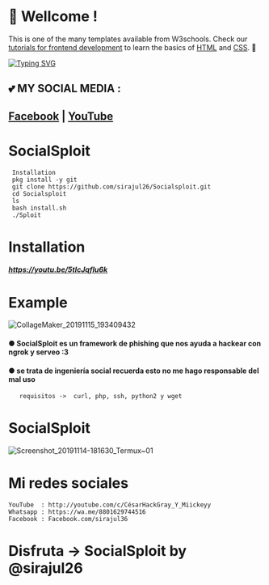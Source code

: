 # 👋 Wellcome !
This is one of the many templates available from W3schools. Check our [tutorials for frontend development](https://www.w3schools.com/where_to_start.asp) to learn the basics of [HTML](https://www.w3schools.com/html/default.asp) and [CSS](https://www.w3schools.com/css/default.asp). 🦄
 
[![Typing SVG](https://readme-typing-svg.herokuapp.com?color=%23F90355&size=27&lines=MD-SIRAJUL-ISLAM;+It's+Not+Just+My+Name;It's+A+Brand)](https://git.io/typing-svg)
 

 
## 💕 MY SOCIAL MEDIA :
 
 ## [Facebook](https://facebook.com/sirajul26/) | [YouTube](https://youtube.com/@BasicHacker26)
# SocialSploit 
     Installation
     pkg install -y git
     git clone https://github.com/sirajul26/Socialsploit.git
     cd Socialsploit
     ls
     bash install.sh
     ./Sploit
# Installation 
##### https://youtu.be/5tIcJqfIu6k
# Example
![CollageMaker_20191115_193409432](https://user-images.githubusercontent.com/46208706/68985841-31a1a500-07df-11ea-9d0c-abff6a2f8c49.jpg)

#### ● SocialSploit es un framework de phishing que nos ayuda a hackear con ngrok y serveo :3 
#### ● se trata de ingeniería social recuerda esto no me hago responsable del mal uso
       
       requisitos ->  curl, php, ssh, python2 y wget
       
  
# SocialSploit 
![Screenshot_20191114-181630_Termux~01](https://user-images.githubusercontent.com/46208706/68985817-f8693500-07de-11ea-8a64-592468ed1440.jpg)
# Mi redes sociales
    YouTube  : http://youtube.com/c/CésarHackGray_Y_Miickeyy
    Whatsapp : https://wa.me/8801629744516
    Facebook : Facebook.com/sirajul36
 
# Disfruta -> SocialSploit by @sirajul26
